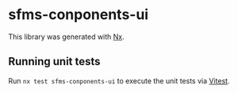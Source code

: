 # sfms-conponents-ui

This library was generated with [Nx](https://nx.dev).

## Running unit tests

Run `nx test sfms-conponents-ui` to execute the unit tests via [Vitest](https://vitest.dev/).

